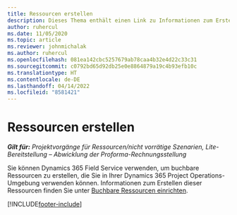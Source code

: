 ```yaml
---
title: Ressourcen erstellen
description: Dieses Thema enthält einen Link zu Informationen zum Erstellen buchbarer Ressourcen.
author: ruhercul
ms.date: 11/05/2020
ms.topic: article
ms.reviewer: johnmichalak
ms.author: ruhercul
ms.openlocfilehash: 081ea142cbc5257679ab78caa4b32e4d22c33c31
ms.sourcegitcommit: c0792bd65d92db25e0e8864879a19c4b93efb10c
ms.translationtype: HT
ms.contentlocale: de-DE
ms.lasthandoff: 04/14/2022
ms.locfileid: "8581421"
---
```

# <a name="create-resources"></a>Ressourcen erstellen

_**Gilt für:** Projektvorgänge für Ressourcen/nicht vorrätige Szenarien, Lite-Bereitstellung – Abwicklung der Proforma-Rechnungsstellung_

Sie können Dynamics 365 Field Service verwenden, um buchbare Ressourcen zu erstellen, die Sie in Ihrer Dynamics 365 Project Operations-Umgebung verwenden können. Informationen zum Erstellen dieser Ressourcen finden Sie unter [Buchbare Ressourcen einrichten](/dynamics365/field-service/set-up-bookable-resources).


[!INCLUDE[footer-include](../includes/footer-banner.md)]